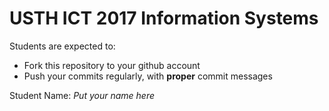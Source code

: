 USTH ICT 2017 Information Systems
=====================================

Students are expected to:
* Fork this repository to your github account
* Push your commits regularly, with **proper** commit messages

Student Name: *Put your name here*
